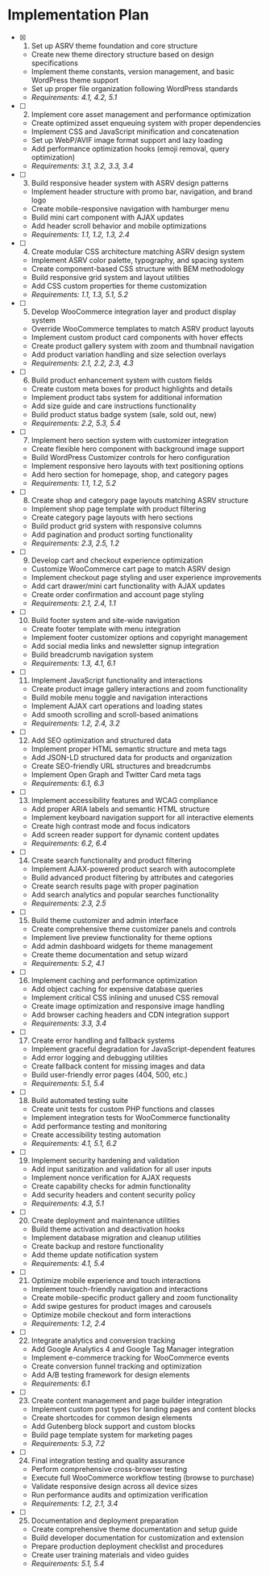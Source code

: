 # Implementation Plan

- [x] 1. Set up ASRV theme foundation and core structure

  - Create new theme directory structure based on design specifications
  - Implement theme constants, version management, and basic WordPress theme support
  - Set up proper file organization following WordPress standards
  - _Requirements: 4.1, 4.2, 5.1_

- [ ] 2. Implement core asset management and performance optimization

  - Create optimized asset enqueuing system with proper dependencies
  - Implement CSS and JavaScript minification and concatenation
  - Set up WebP/AVIF image format support and lazy loading
  - Add performance optimization hooks (emoji removal, query optimization)
  - _Requirements: 3.1, 3.2, 3.3, 3.4_

- [ ] 3. Build responsive header system with ASRV design patterns

  - Implement header structure with promo bar, navigation, and brand logo
  - Create mobile-responsive navigation with hamburger menu
  - Build mini cart component with AJAX updates
  - Add header scroll behavior and mobile optimizations
  - _Requirements: 1.1, 1.2, 1.3, 2.4_

- [ ] 4. Create modular CSS architecture matching ASRV design system

  - Implement ASRV color palette, typography, and spacing system
  - Create component-based CSS structure with BEM methodology
  - Build responsive grid system and layout utilities
  - Add CSS custom properties for theme customization
  - _Requirements: 1.1, 1.3, 5.1, 5.2_

- [ ] 5. Develop WooCommerce integration layer and product display system

  - Override WooCommerce templates to match ASRV product layouts
  - Implement custom product card components with hover effects
  - Create product gallery system with zoom and thumbnail navigation
  - Add product variation handling and size selection overlays
  - _Requirements: 2.1, 2.2, 2.3, 4.3_

- [ ] 6. Build product enhancement system with custom fields

  - Create custom meta boxes for product highlights and details
  - Implement product tabs system for additional information
  - Add size guide and care instructions functionality
  - Build product status badge system (sale, sold out, new)
  - _Requirements: 2.2, 5.3, 5.4_

- [ ] 7. Implement hero section system with customizer integration

  - Create flexible hero component with background image support
  - Build WordPress Customizer controls for hero configuration
  - Implement responsive hero layouts with text positioning options
  - Add hero section for homepage, shop, and category pages
  - _Requirements: 1.1, 1.2, 5.2_

- [ ] 8. Create shop and category page layouts matching ASRV structure

  - Implement shop page template with product filtering
  - Create category page layouts with hero sections
  - Build product grid system with responsive columns
  - Add pagination and product sorting functionality
  - _Requirements: 2.3, 2.5, 1.2_

- [ ] 9. Develop cart and checkout experience optimization

  - Customize WooCommerce cart page to match ASRV design
  - Implement checkout page styling and user experience improvements
  - Add cart drawer/mini cart functionality with AJAX updates
  - Create order confirmation and account page styling
  - _Requirements: 2.1, 2.4, 1.1_

- [ ] 10. Build footer system and site-wide navigation

  - Create footer template with menu integration
  - Implement footer customizer options and copyright management
  - Add social media links and newsletter signup integration
  - Build breadcrumb navigation system
  - _Requirements: 1.3, 4.1, 6.1_

- [ ] 11. Implement JavaScript functionality and interactions

  - Create product image gallery interactions and zoom functionality
  - Build mobile menu toggle and navigation interactions
  - Implement AJAX cart operations and loading states
  - Add smooth scrolling and scroll-based animations
  - _Requirements: 1.2, 2.4, 3.2_

- [ ] 12. Add SEO optimization and structured data

  - Implement proper HTML semantic structure and meta tags
  - Add JSON-LD structured data for products and organization
  - Create SEO-friendly URL structures and breadcrumbs
  - Implement Open Graph and Twitter Card meta tags
  - _Requirements: 6.1, 6.3_

- [ ] 13. Implement accessibility features and WCAG compliance

  - Add proper ARIA labels and semantic HTML structure
  - Implement keyboard navigation support for all interactive elements
  - Create high contrast mode and focus indicators
  - Add screen reader support for dynamic content updates
  - _Requirements: 6.2, 6.4_

- [ ] 14. Create search functionality and product filtering

  - Implement AJAX-powered product search with autocomplete
  - Build advanced product filtering by attributes and categories
  - Create search results page with proper pagination
  - Add search analytics and popular searches functionality
  - _Requirements: 2.3, 2.5_

- [ ] 15. Build theme customizer and admin interface

  - Create comprehensive theme customizer panels and controls
  - Implement live preview functionality for theme options
  - Add admin dashboard widgets for theme management
  - Create theme documentation and setup wizard
  - _Requirements: 5.2, 4.1_

- [ ] 16. Implement caching and performance optimization

  - Add object caching for expensive database queries
  - Implement critical CSS inlining and unused CSS removal
  - Create image optimization and responsive image handling
  - Add browser caching headers and CDN integration support
  - _Requirements: 3.3, 3.4_

- [ ] 17. Create error handling and fallback systems

  - Implement graceful degradation for JavaScript-dependent features
  - Add error logging and debugging utilities
  - Create fallback content for missing images and data
  - Build user-friendly error pages (404, 500, etc.)
  - _Requirements: 5.1, 5.4_

- [ ] 18. Build automated testing suite

  - Create unit tests for custom PHP functions and classes
  - Implement integration tests for WooCommerce functionality
  - Add performance testing and monitoring
  - Create accessibility testing automation
  - _Requirements: 4.1, 5.1, 6.2_

- [ ] 19. Implement security hardening and validation

  - Add input sanitization and validation for all user inputs
  - Implement nonce verification for AJAX requests
  - Create capability checks for admin functionality
  - Add security headers and content security policy
  - _Requirements: 4.3, 5.1_

- [ ] 20. Create deployment and maintenance utilities

  - Build theme activation and deactivation hooks
  - Implement database migration and cleanup utilities
  - Create backup and restore functionality
  - Add theme update notification system
  - _Requirements: 4.1, 5.4_

- [ ] 21. Optimize mobile experience and touch interactions

  - Implement touch-friendly navigation and interactions
  - Create mobile-specific product gallery and zoom functionality
  - Add swipe gestures for product images and carousels
  - Optimize mobile checkout and form interactions
  - _Requirements: 1.2, 2.4_

- [ ] 22. Integrate analytics and conversion tracking

  - Add Google Analytics 4 and Google Tag Manager integration
  - Implement e-commerce tracking for WooCommerce events
  - Create conversion funnel tracking and optimization
  - Add A/B testing framework for design elements
  - _Requirements: 6.1_

- [ ] 23. Create content management and page builder integration

  - Implement custom post types for landing pages and content blocks
  - Create shortcodes for common design elements
  - Add Gutenberg block support and custom blocks
  - Build page template system for marketing pages
  - _Requirements: 5.3, 7.2_

- [ ] 24. Final integration testing and quality assurance

  - Perform comprehensive cross-browser testing
  - Execute full WooCommerce workflow testing (browse to purchase)
  - Validate responsive design across all device sizes
  - Run performance audits and optimization verification
  - _Requirements: 1.2, 2.1, 3.4_

- [ ] 25. Documentation and deployment preparation
  - Create comprehensive theme documentation and setup guide
  - Build developer documentation for customization and extension
  - Prepare production deployment checklist and procedures
  - Create user training materials and video guides
  - _Requirements: 5.1, 5.4_
